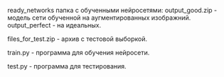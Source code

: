 ready_networks папка с обученными нейросетями: output_good.zip - модель сети обученной на аугментированных изображний. output_perfect - на идеальных.

files_for_test.zip - архив с тестовой выборкой.

train.py - программа для обучения нейросети.

test.py - программа для тестирования.
